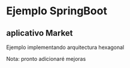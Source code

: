 # Ejemplo SpringBoot

## aplicativo Market

Ejemplo implementando arquitectura hexagonal

Nota: pronto adicionaré mejoras

